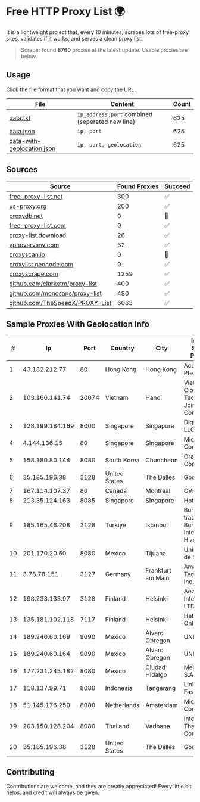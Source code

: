 
# Free HTTP Proxy List 🌍

It is a lightweight project that, every 10 minutes, scrapes lots of free-proxy sites, validates if it works, and serves a clean proxy list.


> Scraper found **8760** proxies at the latest update. Usable proxies are below.

## Usage

Click the file format that you want and copy the URL.


|File|Content|Count|
|----|-------|-----|
|[data.txt](https://raw.githubusercontent.com/themiralay/Proxy-List-World/master/data.txt)|`ip_address:port` combined (seperated new line)|625|
|[data.json](https://raw.githubusercontent.com/themiralay/Proxy-List-World/master/data.json)|`ip, port`|625|
|[data-with-geolocation.json](https://raw.githubusercontent.com/themiralay/Proxy-List-World/master/data-with-geolocation.json)|`ip, port, geolocation`|625|

## Sources

|Source|Found Proxies|Succeed|
|------|-------------|-------|
|[free-proxy-list.net](https://free-proxy-list.net)|300|✅|
|[us-proxy.org](https://www.us-proxy.org)|200|✅|
|[proxydb.net](http://proxydb.net)|0|🚫|
|[free-proxy-list.com](https://free-proxy-list.com/?page=&port=&type%5B%5D=http&type%5B%5D=https&up_time=0&search=Search)|0|✅|
|[proxy-list.download](https://www.proxy-list.download/HTTP)|26|✅|
|[vpnoverview.com](https://vpnoverview.com/privacy/anonymous-browsing/free-proxy-servers)|32|✅|
|[proxyscan.io](https://www.proxyscan.io)|0|🚫|
|[proxylist.geonode.com](https://proxylist.geonode.com/api/proxy-list?limit=300&page=1&sort_by=lastChecked&sort_type=desc&protocols=http,https)|0|✅|
|[proxyscrape.com](https://api.proxyscrape.com/v2/?request=displayproxies&protocol=http&timeout=10000&country=all&ssl=all&anonymity=all)|1259|✅|
|[github.com/clarketm/proxy-list](https://raw.githubusercontent.com/clarketm/proxy-list/master/proxy-list-raw.txt)|400|✅|
|[github.com/monosans/proxy-list](https://raw.githubusercontent.com/monosans/proxy-list/main/proxies/http.txt)|480|✅|
|[github.com/TheSpeedX/PROXY-List](https://raw.githubusercontent.com/TheSpeedX/PROXY-List/master/http.txt)|6063|✅|


## Sample Proxies With Geolocation Info

|#|Ip|Port|Country|City|Internet Service Provider|
|-|--|----|-------|----|-------------------------|
|1|43.132.212.77|80|Hong Kong|Hong Kong|Aceville Pte.ltd|
|2|103.166.141.74|20074|Vietnam|Hanoi|Viet NAM Cloud Technology Joint Stock Company|
|3|128.199.184.169|8000|Singapore|Singapore|DigitalOcean, LLC|
|4|4.144.136.15|80|Singapore|Singapore|Microsoft Corporation|
|5|158.180.80.144|8080|South Korea|Chuncheon|Oracle Corporation|
|6|35.185.196.38|3128|United States|The Dalles|Google LLC|
|7|167.114.107.37|80|Canada|Montreal|OVH SAS|
|8|213.35.124.163|8085|Singapore|Singapore|HotRoute|
|9|185.165.46.208|3128|Türkiye|Istanbul|Burak Buylu trading as BurtiNET Internet Hizmetleri|
|10|201.170.20.60|8080|Mexico|Tijuana|Uninet S.A. de C.V.|
|11|3.78.78.151|3127|Germany|Frankfurt am Main|Amazon Technologies Inc.|
|12|193.233.133.97|3128|Finland|Helsinki|Aeza International LTD|
|13|135.181.102.118|7117|Finland|Helsinki|Hetzner Online GmbH|
|14|189.240.60.169|9090|Mexico|Alvaro Obregon|UNINET|
|15|189.240.60.164|9090|Mexico|Alvaro Obregon|UNINET|
|16|177.231.245.182|8080|Mexico|Ciudad Hidalgo|Mega Cable, S.A. de C.V.|
|17|118.137.99.71|8080|Indonesia|Tangerang|Linknet-Fastnet ASN|
|18|51.145.176.250|8080|Netherlands|Amsterdam|Microsoft Corporation|
|19|203.150.128.204|8080|Thailand|Vadhana|Internet Thailand Company Ltd|
|20|35.185.196.38|3128|United States|The Dalles|Google LLC|



## Contributing

Contributions are welcome, and they are greatly appreciated! Every
little bit helps, and credit will always be given.

